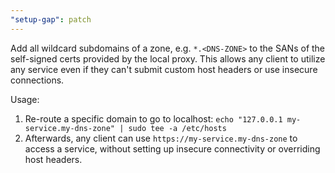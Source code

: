 ```yaml
---
"setup-gap": patch
---
```


Add all wildcard subdomains of a zone, e.g. `*.<DNS-ZONE>` to the SANs of the self-signed certs provided by the local proxy.
This allows any client to utilize any service even if they can't submit custom host headers or use insecure connections.

Usage:

1. Re-route a specific domain to go to localhost: `echo "127.0.0.1 my-service.my-dns-zone" | sudo tee -a /etc/hosts`
2. Afterwards, any client can use `https://my-service.my-dns-zone` to access a service, without setting up insecure connectivity or overriding host headers.
